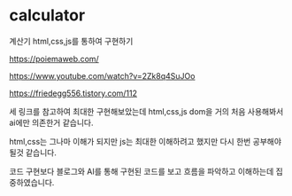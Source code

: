 # calculator
계산기 html,css,js를 통하여 구현하기

https://poiemaweb.com/

https://www.youtube.com/watch?v=2Zk8q4SuJOo

https://friedegg556.tistory.com/112

세 링크를 참고하여 최대한 구현해보았는데 html,css,js dom을 거의 처음 사용해봐서 ai에만 의존한거 같습니다.

html,css는 그나마 이해가 되지만 js는 최대한 이해하려고 했지만 다시 한번 공부해야 될것 같습니다.

코드 구현보다 블로그와 AI를 통해 구현된 코드를 보고 흐름을 파악하고 이해하는데 집중하였습니다.
